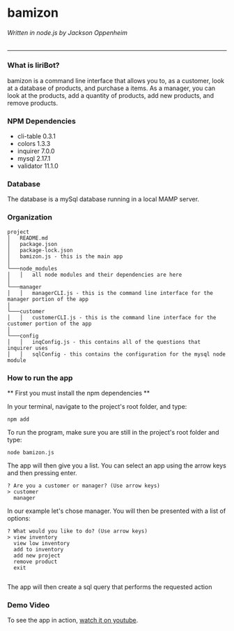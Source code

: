 # bamizon

###### Written in node.js by Jackson Oppenheim

---

### What is liriBot?

bamizon is a command line interface that allows you to, as a customer, look at a database of products, and purchase a items. As a manager, you can look at the products, add a quantity of products, add new products, and remove products.

### NPM Dependencies

-  cli-table 0.3.1
-  colors 1.3.3
-  inquirer 7.0.0
-  mysql 2.17.1
-  validator 11.1.0

### Database

The database is a mySql database running in a local MAMP server.

### Organization

```
project
│   README.md
│   package.json
│   package-lock.json
│   bamizon.js - this is the main app
│
└───node_modules
│   │   all node modules and their dependencies are here
│
└───manager
│   │   managerCLI.js - this is the command line interface for the manager portion of the app
│
└───customer
│   │   customerCLI.js - this is the command line interface for the customer portion of the app
│
└───config
│   │   inqConfig.js - this contains all of the questions that inquirer uses
│   │   sqlConfig - this contains the configuration for the mysql node module

```

### How to run the app

** First you must install the npm dependencies **

In your terminal, navigate to the project's root folder, and type:

```
npm add
```

To run the program, make sure you are still in the project's root folder and type:

```
node bamizon.js
```

The app will then give you a list. You can select an app using the arrow keys and then pressing enter.

```
? Are you a customer or manager? (Use arrow keys)
> customer
  manager
```

In our example let's chose manager. You will then be presented with a list of options:

```
? What would you like to do? (Use arrow keys)
> view inventory
  view low inventory
  add to inventory
  add new project
  remove product
  exit


```

The app will then create a sql query that performs the requested action

### Demo Video

To see the app in action, [watch it on youtube](#).
